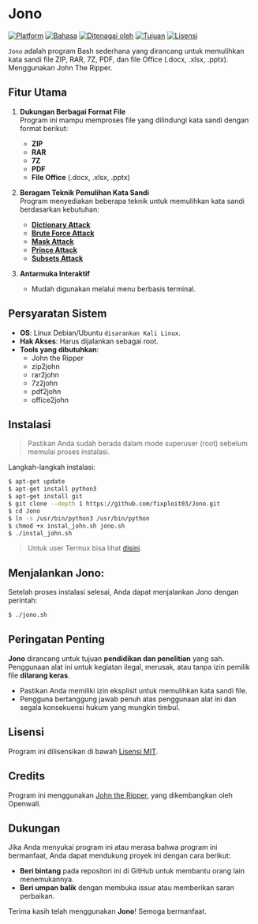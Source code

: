 # Jono 

[![Platform](https://img.shields.io/badge/Platform-Kali_Linux-blue?logo=kali-linux)](https://www.kali.org/)
[![Bahasa](https://img.shields.io/badge/Bahasa-Bash-green?logo=gnu-bash)](https://www.gnu.org/software/bash/)
[![Ditenagai oleh](https://img.shields.io/badge/Ditenagai_oleh-John_the_Ripper-red?logo=lock)](https://github.com/openwall/john)
[![Tujuan](https://img.shields.io/badge/Tujuan-Pemulihan_Kata_Sandi-lightgreen?logo=unlock)](https://www.sciencedirect.com/topics/computer-science/recovery-password)
[![Lisensi](https://img.shields.io/badge/Lisensi-MIT-green?logo=open-source-initiative)](https://github.com/fixploit03/Jono/blob/main/LICENSE)

`Jono` adalah program Bash sederhana yang dirancang untuk memulihkan kata sandi file ZIP, RAR, 7Z, PDF, dan file Office (.docx, .xlsx, .pptx). Menggunakan John The Ripper.

## Fitur Utama 

1. **Dukungan Berbagai Format File**  
   Program ini mampu memproses file yang dilindungi kata sandi dengan format berikut:
   - **ZIP**  
   - **RAR**  
   - **7Z**  
   - **PDF**  
   - **File Office** (.docx, .xlsx, .pptx)
     
2. **Beragam Teknik Pemulihan Kata Sandi**  
   Program menyediakan beberapa teknik untuk memulihkan kata sandi berdasarkan kebutuhan:
   - **[Dictionary Attack](https://github.com/fixploit03/Jono/blob/main/doc/DICT.md)**
   - **[Brute Force Attack](https://github.com/fixploit03/Jono/blob/main/doc/BRUTE.md)**
   - **[Mask Attack](https://github.com/fixploit03/Jono/blob/main/doc/MASK.md)**
   - **[Prince Attack](https://github.com/fixploit03/Jono/blob/main/doc/PRINCE.md)**
   - **[Subsets Attack](https://github.com/fixploit03/Jono/blob/main/doc/SUBSETS.md)**
     
3. **Antarmuka Interaktif**
   - Mudah digunakan melalui menu berbasis terminal.  

## Persyaratan Sistem
- **OS**: Linux Debian/Ubuntu `disarankan Kali Linux`.
- **Hak Akses**: Harus dijalankan sebagai root.
- **Tools yang dibutuhkan**:
  - John the Ripper
  - zip2john
  - rar2john
  - 7z2john
  - pdf2john
  - office2john
  
## Instalasi 
> Pastikan Anda sudah berada dalam mode superuser (root) sebelum memulai proses instalasi.

Langkah-langkah instalasi:


```sh
$ apt-get update
$ apt-get install python3
$ apt-get install git
$ git clone --depth 1 https://github.com/fixploit03/Jono.git
$ cd Jono
$ ln -s /usr/bin/python3 /usr/bin/python
$ chmod +x instal_john.sh jono.sh
$ ./instal_john.sh
```

> Untuk user Termux bisa lihat [disini]().

## Menjalankan Jono:

Setelah proses instalasi selesai, Anda dapat menjalankan Jono dengan perintah:

```sh
$ ./jono.sh
```

## Peringatan Penting
**Jono** dirancang untuk tujuan **pendidikan dan penelitian** yang sah. Penggunaan alat ini untuk kegiatan ilegal, merusak, atau tanpa izin pemilik file **dilarang keras**.

- Pastikan Anda memiliki izin eksplisit untuk memulihkan kata sandi file.
- Pengguna bertanggung jawab penuh atas penggunaan alat ini dan segala konsekuensi hukum yang mungkin timbul.

## Lisensi 
Program ini dilisensikan di bawah [Lisensi MIT](https://github.com/fixploit03/Jono/blob/main/LICENSE).

## Credits
Program ini menggunakan [John the Ripper](https://github.com/openwall/john), yang dikembangkan oleh Openwall.

## Dukungan

Jika Anda menyukai program ini atau merasa bahwa program ini bermanfaat, Anda dapat mendukung proyek ini dengan cara berikut:
- **Beri bintang** pada repositori ini di GitHub untuk membantu orang lain menemukannya.
- **Beri umpan balik** dengan membuka *issue* atau memberikan saran perbaikan.

Terima kasih telah menggunakan **Jono**! Semoga bermanfaat.
